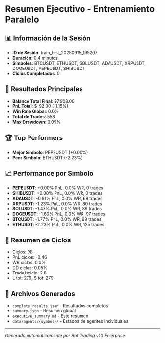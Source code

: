 # Resumen Ejecutivo - Entrenamiento Paralelo

## 📊 Información de la Sesión
- **ID de Sesión**: train_hist_20250915_195207
- **Duración**: 0.4 minutos
- **Símbolos**: BTCUSDT, ETHUSDT, SOLUSDT, ADAUSDT, XRPUSDT, DOGEUSDT, PEPEUSDT, SHIBUSDT
- **Ciclos Completados**: 0

## 🎯 Resultados Principales
- **Balance Total Final**: $7,908.00
- **PnL Total**: $-92.00 (-1.15%)
- **Win Rate Global**: 0.0%
- **Total de Trades**: 558
- **Max Drawdown**: 0.09%

## 🏆 Top Performers
- **Mejor Símbolo**: PEPEUSDT (+0.00%)
- **Peor Símbolo**: ETHUSDT (-2.23%)

## 📈 Performance por Símbolo
- **PEPEUSDT**: +0.00% PnL, 0.0% WR, 0 trades
- **SHIBUSDT**: +0.00% PnL, 0.0% WR, 0 trades
- **ADAUSDT**: -0.91% PnL, 0.0% WR, 68 trades
- **XRPUSDT**: -1.23% PnL, 0.0% WR, 80 trades
- **SOLUSDT**: -1.47% PnL, 0.0% WR, 89 trades
- **DOGEUSDT**: -1.60% PnL, 0.0% WR, 97 trades
- **BTCUSDT**: -1.77% PnL, 0.0% WR, 99 trades
- **ETHUSDT**: -2.23% PnL, 0.0% WR, 125 trades

## 🔄 Resumen de Ciclos
- Ciclos: 98
- PnL̄ ciclos: -0.46
- WR̄ ciclos: 0.0%
- DD̄ ciclos: 0.05%
- Trades̄/ciclo: 2.8
- L tot: 279, S tot: 279

## 🎯 Archivos Generados
- `complete_results.json` - Resultados completos
- `summary.json` - Resumen global
- `executive_summary.md` - Este resumen
- `data/agents/{symbol}/` - Estados de agentes individuales

---
*Generado automáticamente por Bot Trading v10 Enterprise*
